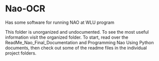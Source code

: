 # Nao-OCR
Has some software for running NAO at WLU program

This folder is unorganized and undocumented.  To see the most useful information visit the organized folder.
To start, read over the ReadMe_Nao_Final_Documentation and Programming Nao Using Python documents, then check out some of the readme files in the individual project folders.
